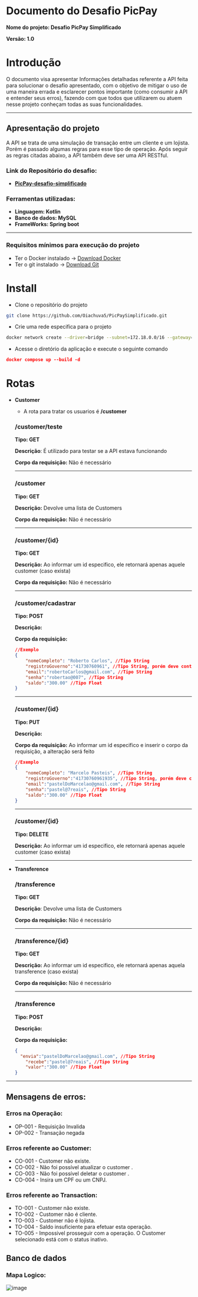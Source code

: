 # Documento do Desafio PicPay

**********************************Nome do projeto: Desafio PicPay Simplificado**********************************

**Versão: 1.0**

# Introdução

O documento visa apresentar Informações detalhadas referente a API feita para solucionar o desafio apresentado, com o objetivo de mitigar o uso de uma maneira errada e esclarecer pontos importante (como consumir a API e entender seus erros), fazendo com que todos que utilizarem ou atuem nesse projeto conheçam todas as suas funcionalidades.

---

## Apresentação do projeto

A API se trata de uma simulação de transação entre um cliente e um lojista. Porém é passado algumas regras para esse tipo de operação. Após seguir as regras citadas abaixo, a API também deve ser uma API RESTful.

### Link do Repositório do desafio:

- [**PicPay-desafio-simplificado**](https://github.com/PicPay/picpay-desafio-backend#materiais-%C3%BAteis)

### Ferramentas utilizadas:

- **********************************Linguagem: Kotlin**********************************
- **************************************Banco de dados: MySQL**************************************
- **********FrameWorks: Spring boot**********

  

---

### Requisitos mínimos para execução do projeto

- Ter o Docker instalado → [Download Docker](https://docs.docker.com/get-docker/)
- Ter o git instalado → [Download Git](https://git-scm.com/book/en/v2/Getting-Started-Installing-Git)

# Install

- Clone o repositório do projeto

```bash
git clone https://github.com/Oiachuva5/PicPaySimplificado.git
```

- Crie uma rede especifica para o projeto
    
    

```bash
docker network create --driver=bridge --subnet=172.18.0.0/16 --gateway=172.18.0.1 bco_default
```

- Acesse o diretório da aplicação e execute o seguinte comando

```json
docker compose up --build -d
```

# Rotas

- ******************Customer******************
    - A rota para tratar os usuarios é **/customer**
    
    ### /customer/teste
    
    **Tipo: GET**
    
    ****************************Descrição****************************: É utilizado para testar se a API estava funcionando
    
    ******************************Corpo da requisição:****************************** Não é necessário 
    
    ---
    
    ### /customer
    
    **Tipo: GET**
    
    ******************Descrição:****************** Devolve uma lista de Customers
    
    ******************************Corpo da requisição:****************************** Não é necessário 
    
    ---
    
    ### /customer/{id}
    
    **Tipo: GET**
    
    **********************Descrição:********************** Ao informar um id especifico, ele retornará apenas aquele customer (caso exista)
    
    ******Corpo da requisição:****** Não é necessário 
    
    ---
    
    ### /customer/cadastrar
    
    **Tipo: POST**
    
    ********************Descrição:********************
    
    ******Corpo da requisição:******
    
    ```json
    //Exemplo
    {
    	"nomeCompleto": "Roberto Carlos", //Tipo String 
    	"registroGoverno":"41730760961", //Tipo String, porém deve conter entre 11 a 14 caracteres
    	"email":"robertoCarlos@gmail.com", //Tipo String
    	"senha":"robertao@007", //Tipo String
    	"saldo":"300.00" //Tipo Float
    }
    ```
    
    ---
    
    ### /customer/{id}
    
    **Tipo: PUT**
    
    ********************Descrição:********************
    
    ********************Corpo da requisição:******************** Ao informar um id especifico e inserir o corpo da requisição, a alteração será feito
    
    ```json
    //Exemplo
    {
    	"nomeCompleto": "Marcelo Pasteis", //Tipo String 
    	"registroGoverno":"41730760961935", //Tipo String, porém deve conter entre 11 a 14 caracteres
    	"email":"pastelDoMarcelao@gmail.com", //Tipo String
    	"senha":"pastel@7reais", //Tipo String
    	"saldo":"300.00" //Tipo Float
    }
    ```
    
    ---
    
    ### /customer/{id}
    
    **Tipo: DELETE**
    
    ********************Descrição:******************** Ao informar um id especifico, ele retornará apenas aquele customer (caso exista)
    
    ---
    
- **************Transference**************
    
    ### /transference
    
    **Tipo: GET**
    
    ****************************Descrição****************************: Devolve uma lista de Customers
    
    ******************************Corpo da requisição:****************************** Não é necessário
    
    ---
    
    ### /transference/{id}
    
    **Tipo: GET**
    
    **********************Descrição:********************** Ao informar um id especifico, ele retornará apenas aquela transference (caso exista)
    
    ******Corpo da requisição:****** Não é necessário
    
    ---
    
    ### /transference
    
    **Tipo: POST**
    
    ********************Descrição:********************
    
    ******Corpo da requisição:******
    
    ```json
    {
      "envia":"pastelDoMarcelao@gmail.com", //Tipo String
    	"recebe":"pastel@7reais", //Tipo String
    	"valor":"300.00" //Tipo Float
    }
    ```
    

---

## Mensagens de erros:

### Erros na Operação:

- OP-001 - Requisição Invalida
- OP-002 - Transação negada

### Erros referente ao Customer:

- CO-001 - Customer <ID> não existe.
- CO-002 - Não foi possível atualizar o customer <ID>.
- CO-003 - Não foi possível deletar o customer <ID>.
- CO-004 - Insira um CPF ou um CNPJ.

### Erros referente ao Transaction:

- TO-001 - Customer <ID> não existe.
- TO-002 - Customer <ID> não é cliente.
- TO-003 - Customer <ID> não é lojista.
- TO-004 - Saldo insuficiente para efetuar esta operação.
- TO-005 - Impossivel prosseguir com a operação. O Customer selecionado está com o status inativo.

## Banco de dados

### Mapa Logico:
![image](https://github.com/Oiachuva5/PicPaySimplificado/assets/115567476/9e2c55f7-592b-4eae-8d76-b3124b334434)
